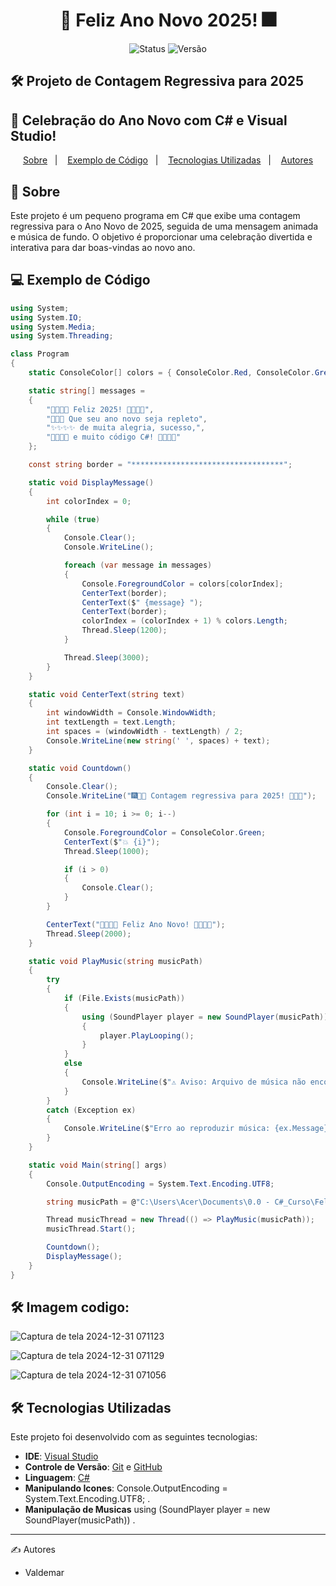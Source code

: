 <h1 align="center"> 🎉 Feliz Ano Novo 2025! 🎆 </h1>

<p align="center"> <img src="https://img.shields.io/badge/Status-Em%20Desenvolvimento-orange" alt="Status" /> <img src="https://img.shields.io/badge/Versão-1.0.0-blue" alt="Versão" /> </p>

## 🛠️ Projeto de Contagem Regressiva para 2025
## 🚀 Celebração do Ano Novo com C# e Visual Studio!
<p align="center"> <a href="#sobre">Sobre</a>&nbsp;&nbsp;&nbsp;|&nbsp;&nbsp;&nbsp; <a href="#exemplo-de-código">Exemplo de Código</a>&nbsp;&nbsp;&nbsp;|&nbsp;&nbsp;&nbsp; <a href="#tecnologias-utilizadas">Tecnologias Utilizadas</a>&nbsp;&nbsp;&nbsp;|&nbsp;&nbsp;&nbsp; <a href="#autores">Autores</a> </p>

## 📖 Sobre
Este projeto é um pequeno programa em C# que exibe uma contagem regressiva para o Ano Novo de 2025, seguida de uma mensagem animada e música de fundo. O objetivo é proporcionar uma celebração divertida e interativa para dar boas-vindas ao novo ano.


## 💻 Exemplo de Código
```C#
using System;
using System.IO;
using System.Media;
using System.Threading;

class Program
{
    static ConsoleColor[] colors = { ConsoleColor.Red, ConsoleColor.Green, ConsoleColor.Yellow, ConsoleColor.Cyan, ConsoleColor.Magenta };

    static string[] messages =
    {
        "🌟🌟🌟🌟 Feliz 2025! 🎉🎉🎉🎉",
        "🎊🎊🎊 Que seu ano novo seja repleto",
        "✨✨✨✨ de muita alegria, sucesso,",
        "🚀🚀🚀🚀 e muito código C#! 🚀🚀🚀🚀"
    };

    const string border = "**********************************";

    static void DisplayMessage()
    {
        int colorIndex = 0;

        while (true)
        {
            Console.Clear();
            Console.WriteLine();

            foreach (var message in messages)
            {
                Console.ForegroundColor = colors[colorIndex];
                CenterText(border);
                CenterText($" {message} ");
                CenterText(border);
                colorIndex = (colorIndex + 1) % colors.Length;
                Thread.Sleep(1200);
            }

            Thread.Sleep(3000);
        }
    }

    static void CenterText(string text)
    {
        int windowWidth = Console.WindowWidth;
        int textLength = text.Length;
        int spaces = (windowWidth - textLength) / 2;
        Console.WriteLine(new string(' ', spaces) + text);
    }

    static void Countdown()
    {
        Console.Clear();
        Console.WriteLine("🎆🎇🎇 Contagem regressiva para 2025! 🎇🎇🎇");

        for (int i = 10; i >= 0; i--)
        {
            Console.ForegroundColor = ConsoleColor.Green;
            CenterText($"💥 {i}");
            Thread.Sleep(1000);

            if (i > 0)
            {
                Console.Clear();
            }
        }

        CenterText("🎉🎉🎉🎉 Feliz Ano Novo! 🎉🎉🎉🎉");
        Thread.Sleep(2000);
    }

    static void PlayMusic(string musicPath)
    {
        try
        {
            if (File.Exists(musicPath))
            {
                using (SoundPlayer player = new SoundPlayer(musicPath))
                {
                    player.PlayLooping();
                }
            }
            else
            {
                Console.WriteLine($"⚠️ Aviso: Arquivo de música não encontrado em '{musicPath}'.");
            }
        }
        catch (Exception ex)
        {
            Console.WriteLine($"Erro ao reproduzir música: {ex.Message}");
        }
    }

    static void Main(string[] args)
    {
        Console.OutputEncoding = System.Text.Encoding.UTF8;

        string musicPath = @"C:\Users\Acer\Documents\0.0 - C#_Curso\Feliz_2025\Feliz_Ano_Novo_2025\Feliz_Ano_Novo_2025.ConsoleApp1\Feliz_Ano_Novo_2025.ConsoleApp1\music\2025.wav";

        Thread musicThread = new Thread(() => PlayMusic(musicPath));
        musicThread.Start();

        Countdown();
        DisplayMessage();
    }
}

```
## 🛠️ Imagem codigo:
![Captura de tela 2024-12-31 071123](https://github.com/user-attachments/assets/d8b9035e-c3b4-494b-9c8f-fa8ed3d9db7e)

![Captura de tela 2024-12-31 071129](https://github.com/user-attachments/assets/b19a616c-42f0-4872-9fe6-f6d49ad0ea6d)


![Captura de tela 2024-12-31 071056](https://github.com/user-attachments/assets/3bd1d7cb-65dc-48aa-affb-dd3c7aa0bbc4)




## 🛠️ Tecnologias Utilizadas

Este projeto foi desenvolvido com as seguintes tecnologias:

- **IDE**: [Visual Studio](https://visualstudio.microsoft.com/)
- **Controle de Versão**: [Git](https://git-scm.com/) e [GitHub](https://github.com/)
- **Linguagem**: [C#](https://learn.microsoft.com/dotnet/csharp/)
- **Manipulando Icones**:  Console.OutputEncoding = System.Text.Encoding.UTF8; .
- **Manipulação de Musicas** using (SoundPlayer player = new SoundPlayer(musicPath)) .
  
---
✍️ Autores
- Valdemar
